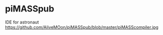 # piMASSpub
IDE for astronaut
https://github.com/AliveMOon/piMASSpub/blob/master/piMASScompiler.jpg
